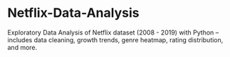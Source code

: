 # Netflix-Data-Analysis
Exploratory Data Analysis of Netflix dataset (2008 - 2019) with Python – includes data cleaning, growth trends, genre heatmap, rating distribution, and more.

